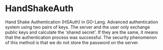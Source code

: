 # HandShakeAuth
Hand Shake Authentication (HSAuth) in GO-Lang.
Advanced authentication system using two pairs of keys. The server and the user only exchange public keys and calculate the 'shared secret'. If they are the same, it means that the authentication process was successful. The security phenomenon of this method is that we do not store the password on the server.
